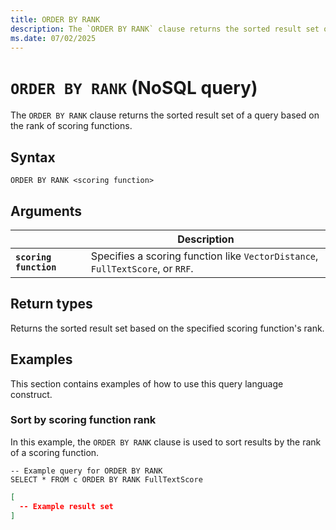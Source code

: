 ```yaml
---
title: ORDER BY RANK
description: The `ORDER BY RANK` clause returns the sorted result set of a query based on the rank of scoring functions.
ms.date: 07/02/2025
---
```


# `ORDER BY RANK` (NoSQL query)

The `ORDER BY RANK` clause returns the sorted result set of a query based on the rank of scoring functions.

## Syntax

```nosql
ORDER BY RANK <scoring function>
```

## Arguments

| | Description |
| --- | --- |
| **`scoring function`** | Specifies a scoring function like `VectorDistance`, `FullTextScore`, or `RRF`. |

## Return types

Returns the sorted result set based on the specified scoring function's rank.

## Examples

This section contains examples of how to use this query language construct.

### Sort by scoring function rank

In this example, the `ORDER BY RANK` clause is used to sort results by the rank of a scoring function.

```nosql
-- Example query for ORDER BY RANK
SELECT * FROM c ORDER BY RANK FullTextScore
```

```json
[
  -- Example result set
]
```
